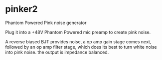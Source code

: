 # pinker2
 Phantom Powered Pink noise generator

Plug it into a +48V Phantom Powered mic preamp to create pink noise.

A reverse biased BJT provides noise, a op amp gain stage comes next, followed by an op amp filter stage, which does its best to turn white noise into pink noise. the output is impedance balanced.
